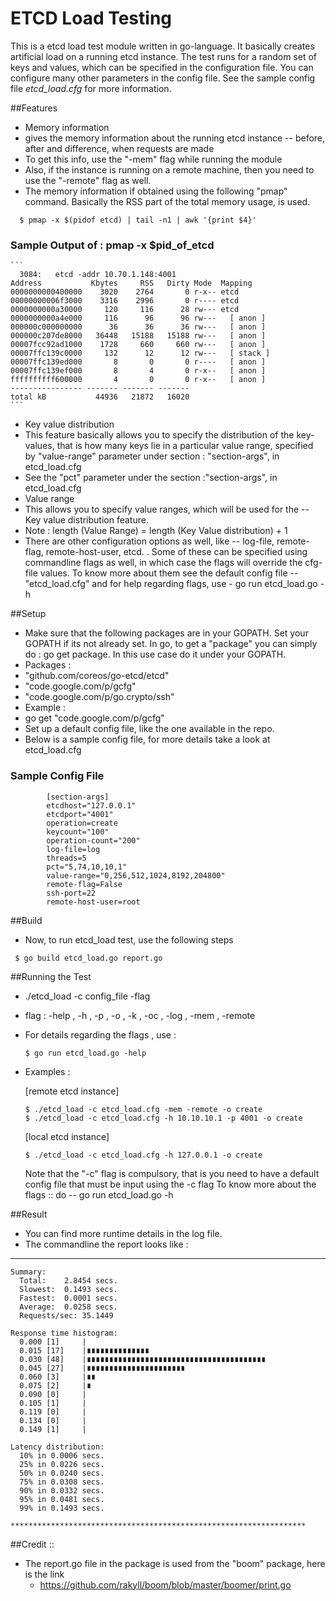 # ETCD Load Testing

This is a etcd load test module written in go-language. It basically creates 
artificial load on a running etcd instance. The test runs for a random set of
keys and values, which can be specified in the configuration file. You can 
configure many other parameters in the config file. See the sample config file 
*etcd_load.cfg* for more information. 


##Features
 - Memory information
  - gives the memory information about the running etcd instance -- before, 
  	after and difference, when requests are made
  -	To get this info, use the "-mem" flag while running the module
  - Also, if the instance is running on a remote machine, then you need to use
  	the "-remote" flag as well.
  - The memory information if obtained using the following "pmap" command. Basically
  	the RSS part of the total memory usage, is used.
  ```
  	$ pmap -x $(pidof etcd) | tail -n1 | awk '{print $4}'
  ```
  ### Sample Output of : pmap -x $pid_of_etcd
	```	  
	  3084:   etcd -addr 10.70.1.148:4001
	Address           Kbytes     RSS   Dirty Mode  Mapping
	0000000000400000    3020    2764       0 r-x-- etcd
	00000000006f3000    3316    2996       0 r---- etcd
	0000000000a30000     120     116      28 rw--- etcd
	0000000000a4e000     116      96      96 rw---   [ anon ]
	000000c000000000      36      36      36 rw---   [ anon ]
	000000c207de8000   36448   15188   15188 rw---   [ anon ]
	00007fcc92ad1000    1728     660     660 rw---   [ anon ]
	00007ffc139c0000     132      12      12 rw---   [ stack ]
	00007ffc139ed000       8       0       0 r----   [ anon ]
	00007ffc139ef000       8       4       0 r-x--   [ anon ]
	ffffffffff600000       4       0       0 r-x--   [ anon ]
	---------------- ------- ------- ------- 
	total kB           44936   21872   16020
	```

 - Key value distribution
  - This feature basically allows you to specify the distribution of the 
  	key-values, that is how many keys lie in a particular value range, specified
  	by "value-range" parameter under section : "section-args", in etcd_load.cfg
  - See the "pct" parameter under the section :"section-args", in etcd_load.cfg
 - Value range
  - This allows you to specify value ranges, which will be used for the -- Key
  	value distribution feature.
  - Note : length (Value Range) = length (Key Value distribution) + 1
 - There are other configuration options as well, like -- log-file, remote-flag,
 	remote-host-user, etcd. . Some of these can be specified using commandline 
 	flags as well, in which case the flags will override the cfg-file values. To
 	know more about them see the default config file -- "etcd_load.cfg" and for
 	help regarding flags, use
 		- go run etcd_load.go -h

##Setup
 - Make sure that the following packages are in your GOPATH. Set your 
   GOPATH if its not already set.
   In go, to get a "package" you can simply do : go get package. 
   In this use case do it under your GOPATH.
 - Packages :
  - "github.com/coreos/go-etcd/etcd"
  - "code.google.com/p/gcfg"
  - "code.google.com/p/go.crypto/ssh"
 - Example : 
  - go get "code.google.com/p/gcfg"
 - Set up a default config file, like the one available in the repo.
  - Below is a sample config file, for more details take a look at etcd_load.cfg
   
### Sample Config File
```
		[section-args]
		etcdhost="127.0.0.1"
		etcdport="4001"
		operation=create
		keycount="100"
		operation-count="200"
		log-file=log
		threads=5 
		pct="5,74,10,10,1"
		value-range="0,256,512,1024,8192,204800"
		remote-flag=False
		ssh-port=22
		remote-host-user=root
```

##Build
 - Now, to run etcd_load test, use the following steps
```
 $ go build etcd_load.go report.go
```

##Running the Test

 - ./etcd_load -c config_file -flag
  - flag : -help , -h , -p , -o , -k , -oc , -log , -mem , -remote
  - For details regarding the flags , use :
  	```
    $ go run etcd_load.go -help
	```
 - Examples :

  	[remote etcd instance]
   	```
 	$ ./etcd_load -c etcd_load.cfg -mem -remote -o create  
 	$ ./etcd_load -c etcd_load.cfg -h 10.10.10.1 -p 4001 -o create 
   	```

    [local etcd instance]
    ```
 	$ ./etcd_load -c etcd_load.cfg -h 127.0.0.1 -o create 
	```

	Note that the "-c" flag is compulsory, that is you need to have a default 
	config file that must be input using the -c flag
	To know more about the flags :: do -- go run etcd_load.go -h


##Result 
 - You can find more runtime details in the log file. 
 - The commandline the report looks like :

*******************************************************************
	Summary:
	  Total:	2.8454 secs.
	  Slowest:	0.1493 secs.
	  Fastest:	0.0001 secs.
	  Average:	0.0258 secs.
	  Requests/sec:	35.1449

	Response time histogram:
	  0.000 [1]		|
	  0.015 [17]	|∎∎∎∎∎∎∎∎∎∎∎∎∎∎
	  0.030 [48]	|∎∎∎∎∎∎∎∎∎∎∎∎∎∎∎∎∎∎∎∎∎∎∎∎∎∎∎∎∎∎∎∎∎∎∎∎∎∎∎∎
	  0.045 [27]	|∎∎∎∎∎∎∎∎∎∎∎∎∎∎∎∎∎∎∎∎∎∎
	  0.060 [3]		|∎∎
	  0.075 [2]		|∎
	  0.090 [0]		|
	  0.105 [1]		|
	  0.119 [0]		|
	  0.134 [0]		|
	  0.149 [1]		|

	Latency distribution:
	  10% in 0.0006 secs.
	  25% in 0.0226 secs.
	  50% in 0.0240 secs.
	  75% in 0.0308 secs.
	  90% in 0.0332 secs.
	  95% in 0.0481 secs.
	  99% in 0.1493 secs.

	******************************************************************

##Credit ::
 - The report.go file in the package is used from the "boom" package, here is the link
 	- https://github.com/rakyll/boom/blob/master/boomer/print.go
